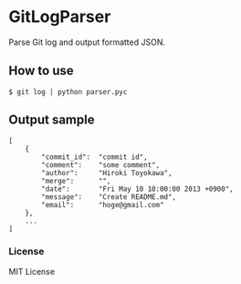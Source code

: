 # GitLogParser

Parse Git log and output formatted JSON.

## How to use
    $ git log | python parser.pyc

## Output sample

    [
        {
            "commit_id":  "commit id",
            "comment":    "some comment",
            "author":     "Hiroki Toyokawa",
            "merge":      "",
            "date":       "Fri May 10 10:00:00 2013 +0900",
            "message":    "Create README.md",
            "email":      "hoge@gmail.com"
        },
        ...
    ]

### License

MIT License
